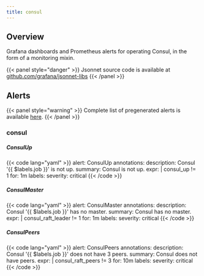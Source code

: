 ```yaml
---
title: consul
---
```


## Overview

Grafana dashboards and Prometheus alerts for operating Consul, in the form of a monitoring mixin.

{{< panel style="danger" >}}
Jsonnet source code is available at [github.com/grafana/jsonnet-libs](https://github.com/grafana/jsonnet-libs/tree/master/consul-mixin)
{{< /panel >}}

## Alerts

{{< panel style="warning" >}}
Complete list of pregenerated alerts is available [here](https://github.com/monitoring-mixins/website/blob/master/assets/consul/alerts.yaml).
{{< /panel >}}

### consul

##### ConsulUp

{{< code lang="yaml" >}}
alert: ConsulUp
annotations:
  description: Consul '{{ $labels.job }}' is not up.
  summary: Consul is not up.
expr: |
  consul_up != 1
for: 1m
labels:
  severity: critical
{{< /code >}}
 
##### ConsulMaster

{{< code lang="yaml" >}}
alert: ConsulMaster
annotations:
  description: Consul '{{ $labels.job }}' has no master.
  summary: Consul has no master.
expr: |
  consul_raft_leader != 1
for: 1m
labels:
  severity: critical
{{< /code >}}
 
##### ConsulPeers

{{< code lang="yaml" >}}
alert: ConsulPeers
annotations:
  description: Consul '{{ $labels.job }}' does not have 3 peers.
  summary: Consul does not have peers.
expr: |
  consul_raft_peers != 3
for: 10m
labels:
  severity: critical
{{< /code >}}
 
